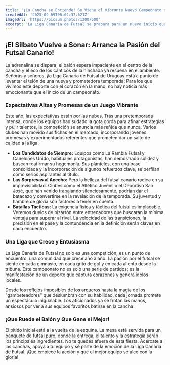 ```yaml
---
title: '¡La Cancha se Enciende! Se Viene el Vibrante Nuevo Campeonato de Futsal en la Liga Canaria'
createdAt: '2025-09-09T06:02:37.621Z'
imageUrl: 'https://picsum.photos/1200/600'
excerpt: 'La Liga Canaria de Futsal se prepara para un nuevo inicio que promete emociones a flor de piel, goles espectaculares y la pasión que solo este deporte puede ofrecer. Con equipos reforzados y la mira puesta en el título, la cuenta regresiva ha comenzado para una temporada que sin duda hará vibrar a todos los aficionados.'
---
```

## ¡El Silbato Vuelve a Sonar: Arranca la Pasión del Futsal Canario!

La adrenalina se dispara, el balón espera impaciente en el centro de la cancha y el eco de los cánticos de la hinchada ya resuena en el ambiente. Señoras y señores, ¡la Liga Canaria de Futsal de Uruguay está a punto de levantar el telón de una nueva y prometedora temporada! Para los que vivimos este deporte con el corazón en la mano, no hay noticia más emocionante que el inicio de un campeonato.

### Expectativas Altas y Promesas de un Juego Vibrante

Este año, las expectativas están por las nubes. Tras una pretemporada intensa, donde los equipos han sudado la gota gorda para afinar estrategias y pulir talentos, la competición se anuncia más reñida que nunca. Varios clubes han movido sus fichas en el mercado, incorporando jóvenes promesas y experimentados referentes que prometen dar un salto de calidad a la liga.

*   **Los Candidatos de Siempre:** Equipos como La Rambla Futsal y Canelones Unido, habituales protagonistas, han demostrado solidez y buscan reafirmar su hegemonía. Sus planteles, con una base consolidada y la incorporación de algunos refuerzos clave, se perfilan como serios aspirantes al título.
*   **Las Sorpresas al Acecho:** Pero la belleza del futsal canario radica en su imprevisibilidad. Clubes como el Atlético Juvenil o el Deportivo San José, que han venido trabajando silenciosamente, podrían dar el batacazo y convertirse en la revelación de la temporada. Su juventud y hambre de gloria son factores a tener en cuenta.
*   **Batallas Tácticas:** La exigencia física y táctica del futsal es implacable. Veremos duelos de pizarrón entre entrenadores que buscarán la mínima ventaja para superar al rival. La velocidad de las transiciones, la precisión en el pase y la contundencia en la definición serán claves en cada encuentro.

### Una Liga que Crece y Entusiasma

La Liga Canaria de Futsal no solo es una competición; es un punto de encuentro, una comunidad que crece año a año. La pasión por el futsal se siente en cada gimnasio, en cada grito de gol y en cada aliento desde la tribuna. Este campeonato no es solo una serie de partidos; es la manifestación de un deporte que captura corazones y genera ídolos locales.

Desde los reflejos imposibles de los arqueros hasta la magia de los "gambeteadores" que deslumbran con su habilidad, cada jornada promete un espectáculo inigualable. Los aficionados ya se frotan las manos, ansiosos por ver a sus equipos favoritos batirse en la cancha.

### ¡Que Ruede el Balón y Que Gane el Mejor!

El pitido inicial está a la vuelta de la esquina. La mesa está servida para un banquete de futsal puro, donde la entrega, el talento y la estrategia serán los principales ingredientes. No te quedes afuera de esta fiesta. Acércate a las canchas, apoya a tu equipo y sé parte de la emoción de la Liga Canaria de Futsal. ¡Que empiece la acción y que el mejor equipo se alce con la gloria!
